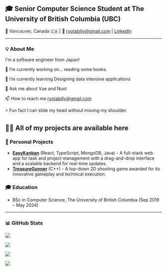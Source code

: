 
## 🎓 Senior Computer Science Student at The University of British Columbia (UBC)

📍 Vancouver, Canada 🇨🇦 | 📧 ryotabilly@gmail.com | [LinkedIn](www.linkedin.com/in/ryota-koda-1a970521)

---

### 💡 About Me
I'm a software engineer from Japan! 

🔭 I’m currently working on... reading some books.

🌱 I’m currently learning Designing data intensive applications


💬 Ask me about Vue and Nuxt

📫 How to reach me ryotabilly@gmail.com

⚡ Fun fact I can slide my head without moving my shoulder.

👨‍💻 All of my projects are available here
---

### 🚀 Personal Projects

- **[EasyKanban](https://github.com/Billy1106/native-jobs)** (React, TypeScript, MongoDB, Java) - A full-stack web app for task and project management with a drag-and-drop interface and a scalable backend for real-time updates.
- **[TreasureGunner](https://zenith08.itch.io/treasure-gunner)** (C++) - A top-down 2D shooting game awarded for its innovative gameplay and technical execution.

### 🎓 Education

- BSc in Computer Science, The University of British Columbia (Sep 2019 – May 2024)

---

### 📊 GitHub Stats

![](https://github-readme-stats.vercel.app/api/top-langs?username=Billy1106&show_icons=true&locale=en&layout=compact)

![](https://skillicons.dev/icons?i=java,js,typescript,vue,react,go,firebase,aws)

![](http://github-profile-summary-cards.vercel.app/api/cards/repos-per-language?username=Billy1106&theme=default)

![](http://github-profile-summary-cards.vercel.app/api/cards/profile-details?username=Billy1106&theme=default)
